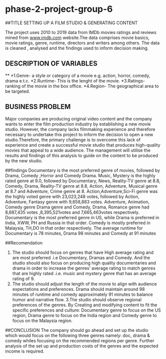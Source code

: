 # phase-2-project-group-6

##TITLE
SETTING UP A FILM STUDIO & GENERATING CONTENT

The project uses 2010 to 2019 data from IMDb movies ratings and reviews mined from www.imdb.com website.The data comprises movie basics, movie ratings, genre, runtime, directors and writers among others.
The data is cleaned , analysed and the findings used to inform decision making.

## DESCRIPTION OF VARIABLES
**
*1.Genre- a style or category of a movie e.g. action, horror, comedy, drama e.t.c.
*2.Runtime- This is the lenght of the movie.
*3.Ratings- ranking of the movie in the box office.
*4.Region- The geographical area to be targeted.

## BUSINESS PROBLEM
Major companies are producing original video content and  the company wants to enter the film production industry by establishing a new movie studio. However, the company lacks filmmaking experience and therefore necessary to undertake this project to inform the decision to open a new studio.Therefore, the primary challenge is to overcome this lack of experience and create a successful movie studio that produces high-quality movies that appeal to a wide audience. The management will utilise the results and findings of this analysis to guide on the content to be produced by the new studio.

##findings
Documentary is the most preferred genre of movies, followed by Drama, Comedy ,Horror and Comedy Drama. 
Music, Mystery  is the highly  rated genre at 9.0, followed by Documentary, News, Reality-TV genre at  8.8, Comedy, Drama, Reality-TV genre at    8.8, Action, Adventure, Musical genre at 8.7 and Adventure, Crime genre at 8.
Action,Adventure,Sci-Fi genre  was the highly voted genre with  23,023,248 votes, followed by Action, Adventure, Fantasy genre with 9,658,883 votes. Adventure, Animation, Comedy genre   Drama genre and Comedy, Drama, Romance genre had 8,687,435 votes ,8,395,521votes and 7,665,463votes respectively.
Documentary is the most preferred genre in US, while Drama is preferred in India, XWW, PH and Russia in that order.
Comedy is mostly preferred in Malaysia, TH,DO in that order respectively.
The average runtime for Documentary is 78 minutes, Drama 98 minutes and Comedy at 91 minutes

##Recomendation
1. The studio should focus on genres that have High average rating  and are most preferred .i.e  Documentary, Dramas and Comedy. And the studio should also focus on producing high quality documentaries and drama in order to increase the genres’ average rating to match genres that are highly rated .i.e. music and mystery genre that has an average rating of 9.
2. The studio should adjust the length of the movie to align with audience expectations and preferences. Drama should maintain around 98 minutes of runtime and comedy approximately 91 minutes to balance humor and narrative flow. 
3.The studio should observe regional preferences of the genres. By Creating and modifying content to fit the specific preferences and culture:
 Documentary genre to focus on the US region, Drama genre to focus on the India region and Comedy genre to focus on the Malaysia region.

##CONCLUSION
The company should go ahead and set up the studio which would focus on the following three genres namely: doc, drama & comedy whiles focusing on the recommended regions per genre.
Further analysis of the set up and production costs of the genres and the expected income is required.





